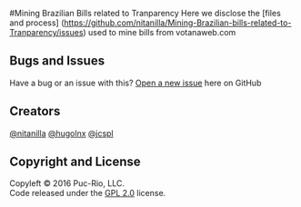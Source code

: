 #Mining Brazilian Bills related to Tranparency
Here we disclose the [files and process] (https://github.com/nitanilla/Mining-Brazilian-bills-related-to-Tranparency/issues) used to mine bills from votanaweb.com

## Bugs and Issues
Have a bug or an issue with this? [Open a new issue](https://github.com/nitanilla/corpus-retrieval/issues) here on GitHub 

## Creators
[@nitanilla](https://github.com/nitanilla)
[@hugolnx](https://github.com/hugolnx)
[@jcspl](https://github.com/jcspl)

## Copyright and License

Copyleft © 2016 Puc-Rio, LLC.  
Code released under the [GPL 2.0](https://github.com/nitanilla/corpus-retrieval/blob/master/LICENSE) license.
